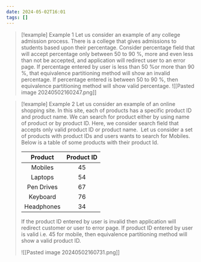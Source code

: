 ```yaml
---
date: 2024-05-02T16:01
tags: []
---
```

>[!example] Example 1
>Let us consider an example of any college admission process. There is a college that gives admissions to students based upon their percentage. 
>Consider percentage field that will accept percentage only between 50 to 90 %, more and even less than not be accepted, and application will redirect user to an error page. If percentage entered by user is less than 50 %or more than 90 %, that equivalence partitioning method will show an invalid percentage. If percentage entered is between 50 to 90 %, then equivalence partitioning method will show valid percentage. 
>![[Pasted image 20240502160247.png]]

>[!example] Example 2
>Let us consider an example of an online shopping site. In this site, each of products has a specific product ID and product name. We can search for product either by using name of product or by product ID. Here, we consider search field that accepts only valid product ID or product name. 
>Let us consider a set of products with product IDs and users wants to search for Mobiles. Below is a table of some products with their product Id.
>
>| Product      | Product ID   |
>| :----------: | :----------: |
>| Mobiles      | 45           |
>| Laptops      | 54           |
>| Pen Drives   | 67           |
>| Keyboard     |  76          |
>| Headphones   |  34          |
>
>If the product ID entered by user is invalid then application will redirect customer or user to error page. If product ID entered by user is valid i.e. 45 for mobile, then equivalence partitioning method will show a valid product ID. 
>
>![[Pasted image 20240502160731.png]]
>

